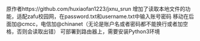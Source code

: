 原作者https://github.com/huxiaofan1223/jxnu_srun
增加了读取本地文件的功能，适配zafu校园网，在password.txt和username.txt中输入账号密码
移动在后面加@cmcc，电信加@chinanet（无论是账户名或者密码都不能换行或者加空格，否则会读取出错）
可部署到路由器上，需要安装Python3环境